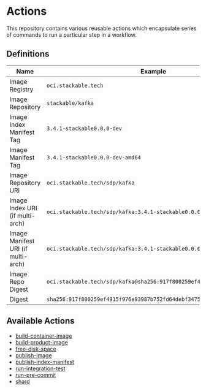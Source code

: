 # Actions

This repository contains various reusable actions which encapsulate series of commands to run a
particular step in a workflow.

## Definitions

| Name                               | Example                                                                |
| ---------------------------------- | ---------------------------------------------------------------------- |
| Image Registry                     | `oci.stackable.tech`                                                |
| Image Repository                   | `stackable/kafka`                                                      |
| Image Index Manifest Tag           | `3.4.1-stackable0.0.0-dev`                                             |
| Image Manifest Tag                 | `3.4.1-stackable0.0.0-dev-amd64`                                       |
| Image Repository URI               | `oci.stackable.tech/sdp/kafka`                                |
| Image Index URI (if multi-arch)    | `oci.stackable.tech/sdp/kafka:3.4.1-stackable0.0.0-dev`       |
| Image Manifest URI (if multi-arch) | `oci.stackable.tech/sdp/kafka:3.4.1-stackable0.0.0-dev-amd64` |
| Image Repo Digest                  | `oci.stackable.tech/sdp/kafka@sha256:917f800259ef4915f976...` |
| Digest                             | `sha256:917f800259ef4915f976e93987b752fd64debf347568610d7f685d2022...` |

## Available Actions

- [build-container-image](./build-container-image/README.md)
- [build-product-image](./build-product-image/README.md)
- [free-disk-space](./free-disk-space/README.md)
- [publish-image](./publish-image/README.md)
- [publish-index-manifest](./publish-index-manifest/README.md)
- [run-integration-test](./run-integration-test/README.md)
- [run-pre-commit](./run-pre-commit/README.md)
- [shard](./shard/README.md)
